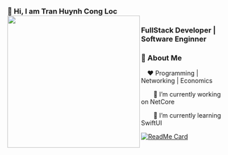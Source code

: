 
### 👋 Hi, I am Tran Huynh Cong Loc <img width="300" align="left" src="https://media.giphy.com/media/VgGpnYeMVljm1vRA6g/giphy.gif">

### FullStack Developer | Software Enginner 

### 🚀 About Me

<p>&emsp;❤️ Programming | Networking | Economics</p> 

<p>&emsp;&emsp;🔭 I’m currently working on NetCore</p>
<p>&emsp;&emsp;🌱 I’m currently learning SwiftUI</p>

[![ReadMe Card](https://github-readme-stats.vercel.app/api?username=thcl-0407&show_icons=true)](https://github.com/thcl-0407/thcl-0407) 



